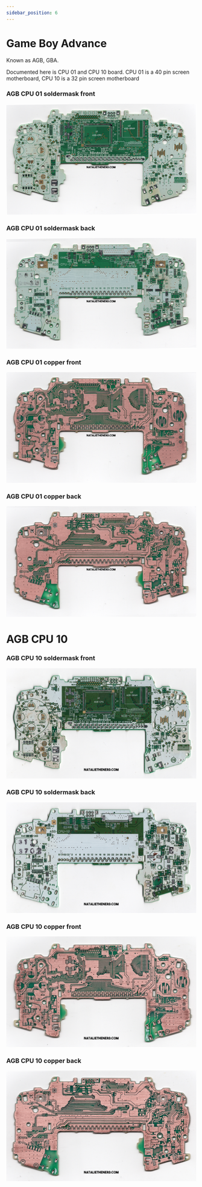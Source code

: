 ```yaml
---
sidebar_position: 6
---
```


# Game Boy Advance

Known as AGB, GBA.

Documented here is CPU 01 and CPU 10 board. CPU 01 is a 40 pin screen motherboard, CPU 10 is a 32 pin screen motherboard

### AGB CPU 01 soldermask front
![AGB01_soldermaskfront](https://github.com/nataliethenerd/boardscans/blob/main/AGB-CPU-01/agb01_frontsoldermask.png?raw=true)


### AGB CPU 01 soldermask back
![AGB01_soldermaskback](https://github.com/nataliethenerd/boardscans/blob/main/AGB-CPU-01/agb01_backsoldermask.png?raw=true)


### AGB CPU 01 copper front
![AGB01_copperfront](https://github.com/nataliethenerd/boardscans/blob/main/AGB-CPU-01/agb01_frontcopper.png?raw=true)

### AGB CPU 01 copper back
![AGB01_copperback](https://github.com/nataliethenerd/boardscans/blob/main/AGB-CPU-01/agb01_backcopper.png?raw=true)

# AGB CPU 10

### AGB CPU 10 soldermask front
![cgb06_soldermaskfront](https://github.com/nataliethenerd/boardscans/blob/main/AGB-CPU-10/agb10_frontsoldermask.png?raw=true)


### AGB CPU 10 soldermask back
![AGB10_soldermaskback](https://github.com/nataliethenerd/boardscans/blob/main/AGB-CPU-10/agb10_backsoldermask.png?raw=true)


### AGB CPU 10 copper front
![AGB10_copperfront](https://github.com/nataliethenerd/boardscans/blob/main/AGB-CPU-10/agb10_frontcopper.png?raw=true)

### AGB CPU 10 copper back
![AGB10_copperback](https://github.com/nataliethenerd/boardscans/blob/main/AGB-CPU-10/agb10_backcopper.png?raw=true)